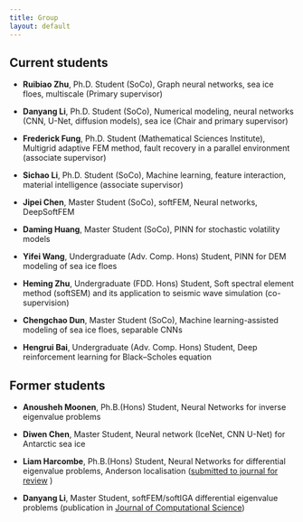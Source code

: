 ```yaml
---
title: Group
layout: default
---
```


## Current students

- **Ruibiao Zhu**, Ph.D. Student (SoCo), Graph neural networks, sea ice floes, multiscale (Primary supervisor)

- **Danyang Li**, Ph.D. Student (SoCo), Numerical modeling, neural networks (CNN, U-Net, diffusion models), sea ice (Chair and primary supervisor)

- **Frederick Fung**, Ph.D. Student (Mathematical Sciences Institute), Multigrid adaptive FEM method, fault recovery in a parallel environment (associate supervisor)

- **Sichao Li**, Ph.D. Student (SoCo), Machine learning, feature interaction, material intelligence (associate supervisor)

- **Jipei Chen**, Master Student (SoCo), softFEM, Neural networks, DeepSoftFEM
  
- **Daming Huang**, Master Student (SoCo), PINN for stochastic volatility models

- **Yifei Wang**, Undergraduate (Adv. Comp. Hons) Student, PINN for DEM modeling of sea ice floes

- **Heming Zhu**, Undergraduate (FDD. Hons) Student, Soft spectral element method (softSEM) and its application to seismic wave simulation (co-supervision)

- **Chengchao Dun**, Master Student (SoCo), Machine learning-assisted modeling of sea ice floes, separable CNNs

- **Hengrui Bai**, Undergraduate (Adv. Comp. Hons) Student, Deep reinforcement learning for Black–Scholes equation

## Former students

- **Anousheh Moonen**, Ph.B.(Hons) Student, Neural Networks for inverse eigenvalue problems

- **Diwen Chen**, Master Student, Neural network (IceNet, CNN U-Net) for Antarctic sea ice

- **Liam Harcombe**, Ph.B.(Hons) Student, Neural Networks for differential eigenvalue problems, Anderson localisation ([submitted to journal for review](https://arxiv.org/abs/2305.06802) )

- **Danyang Li**, Master Student, softFEM/softIGA differential eigenvalue problems (publication in [Journal of Computational Science](https://www.sciencedirect.com/science/article/pii/S1877750323000923))
